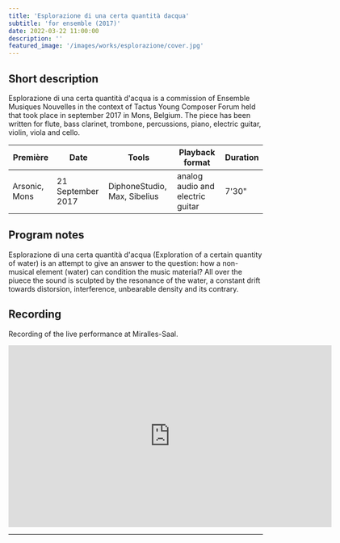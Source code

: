 ```yaml
---
title: 'Esplorazione di una certa quantità dacqua'
subtitle: 'for ensemble (2017)'
date: 2022-03-22 11:00:00
description: ''
featured_image: '/images/works/esplorazione/cover.jpg'
---
```




## Short description

Esplorazione di una certa quantità d'acqua is a commission of Ensemble Musiques Nouvelles in the context of Tactus Young Composer Forum held that took place in september 2017 in Mons, Belgium. The piece has been written for flute, bass clarinet, trombone, percussions, piano, electric guitar, violin, viola and cello.


| Première        | Date                | Tools                          | Playback format                    | Duration   |
|-----------------|---------------------|--------------------------------|------------------------------------|------------|
| Arsonic, Mons   | 21 September 2017   | DiphoneStudio, Max, Sibelius   | analog audio and electric guitar   | 7'30"      |



## Program notes

Esplorazione di una certa quantità d'acqua (Exploration of a certain quantity of water) is an attempt to give an answer to the question: how a non-musical element (water) can condition the music material? All over the piuece the sound is sculpted by the resonance of the water, a constant drift towards distorsion, interference, unbearable density and its contrary.



## Recording

Recording of the live performance at Miralles-Saal.

<iframe src="https://player.vimeo.com/video/690661111" width="640" height="360" frameborder="0" allowfullscreen></iframe>

---